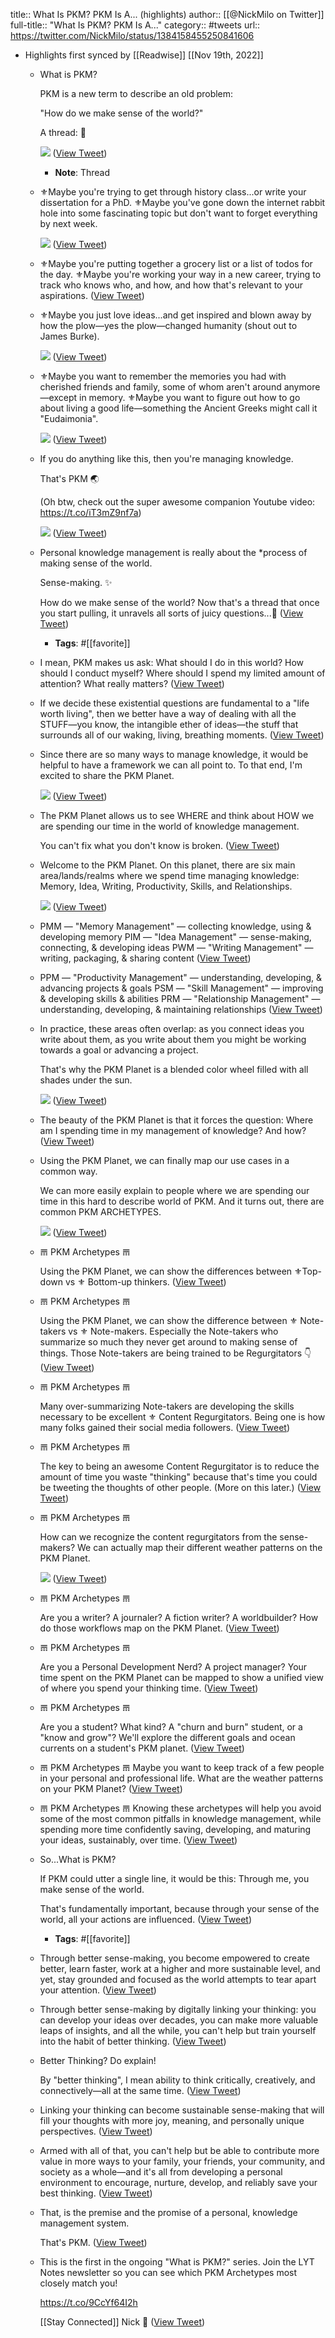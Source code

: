 title:: What Is PKM?  PKM Is A... (highlights)
author:: [[@NickMilo on Twitter]]
full-title:: "What Is PKM?  PKM Is A..."
category:: #tweets
url:: https://twitter.com/NickMilo/status/1384158455250841606

- Highlights first synced by [[Readwise]] [[Nov 19th, 2022]]
	- What is PKM? 
	  
	  PKM is a new term to describe an old problem: 
	  
	  "How do we make sense of the world?"
	  
	  A thread: 🧵 
	  
	  ![](https://pbs.twimg.com/media/EzUFLocUcAkLgfE.jpg) ([View Tweet](https://twitter.com/NickMilo/status/1384157641367191563))
		- **Note**: Thread
	- ⚜️Maybe you're trying to get through history class...or write your dissertation for a PhD.
	  ⚜️Maybe you've gone down the internet rabbit hole into some fascinating topic but don't want to forget everything by next week. 
	  
	  ![](https://pbs.twimg.com/media/EzUF8HQVEAwrowO.jpg) ([View Tweet](https://twitter.com/NickMilo/status/1384157651815190530))
	- ⚜️Maybe you're putting together a grocery list or a list of todos for the day.
	  ⚜️Maybe you're working your way in a new career, trying to track who knows who, and how, and how that's relevant to your aspirations. ([View Tweet](https://twitter.com/NickMilo/status/1384157654998654991))
	- ⚜️Maybe you just love ideas...and get inspired and blown away by how the plow—yes the plow—changed humanity (shout out to James Burke). 
	  
	  ![](https://pbs.twimg.com/media/EzUGJjDUUAQSgyp.jpg) ([View Tweet](https://twitter.com/NickMilo/status/1384157660161871872))
	- ⚜️Maybe you want to remember the memories you had with cherished friends and family, some of whom aren't around anymore—except in memory. 
	  ⚜️Maybe you want to figure out how to go about living a good life—something the Ancient Greeks might call it "Eudaimonia". 
	  
	  ![](https://pbs.twimg.com/media/EzUGin3VoAANL8o.jpg) ([View Tweet](https://twitter.com/NickMilo/status/1384157669078962187))
	- If you do anything like this, then you're managing knowledge. 
	  
	  That's PKM 🌏
	  
	  (Oh btw, check out the super awesome companion Youtube video: https://t.co/iT3mZ9nf7a) 
	  
	  ![](https://pbs.twimg.com/media/EzUGyABVEAEAEDY.jpg) ([View Tweet](https://twitter.com/NickMilo/status/1384157677215838215))
	- Personal knowledge management is really about the *process of making sense of the world.
	  
	  Sense-making. ✨
	  
	  How do we make sense of the world? Now that's a thread that once you start pulling, it unravels all sorts of juicy questions...🧶 ([View Tweet](https://twitter.com/NickMilo/status/1384157680231608325))
		- **Tags**: #[[favorite]]
	- I mean, PKM makes us ask: What should I do in this world? How should I conduct myself? Where should I spend my limited amount of attention? What really matters? ([View Tweet](https://twitter.com/NickMilo/status/1384157681540161536))
	- If we decide these existential questions are fundamental to a "life worth living", then we better have a way of dealing with all the STUFF—you know, the intangible ether of ideas—the stuff that surrounds all of our waking, living, breathing moments. ([View Tweet](https://twitter.com/NickMilo/status/1384157683184410636))
	- Since there are so many ways to manage knowledge, it would be helpful to have a framework we can all point to. To that end, I'm excited to share the PKM Planet. 
	  
	  ![](https://pbs.twimg.com/media/EzUIFwsUYAcI1Ef.jpg) ([View Tweet](https://twitter.com/NickMilo/status/1384157688540528651))
	- The PKM Planet allows us to see WHERE and think about HOW we are spending our time in the world of knowledge management.
	  
	  You can't fix what you don't know is broken. ([View Tweet](https://twitter.com/NickMilo/status/1384157690620833801))
	- Welcome to the PKM Planet. On this planet, there are six main area/lands/realms where we spend time managing knowledge: Memory, Idea, Writing, Productivity, Skills, and Relationships. 
	  
	  ![](https://pbs.twimg.com/media/EzUJFdVVcAcYPtc.jpg) ([View Tweet](https://twitter.com/NickMilo/status/1384157695918313474))
	- PMM — "Memory Management" — collecting knowledge, using & developing memory
	  PIM — "Idea Management" — sense-making, connecting, & developing ideas
	  PWM — "Writing Management" — writing, packaging, & sharing content ([View Tweet](https://twitter.com/NickMilo/status/1384157698019651585))
	- PPM — "Productivity Management" — understanding, developing, & advancing projects & goals
	  PSM — "Skill Management" — 
	  improving & developing skills & abilities
	  PRM — "Relationship Management" — understanding, developing, & maintaining relationships ([View Tweet](https://twitter.com/NickMilo/status/1384157699324084231))
	- In practice, these areas often overlap: as you connect ideas you write about them, as you write about them you might be working towards a goal or advancing a project. 
	  
	  That's why the PKM Planet is a blended color wheel filled with all shades under the sun. 
	  
	  ![](https://pbs.twimg.com/media/EzUJwl5UUAY2EJK.jpg) ([View Tweet](https://twitter.com/NickMilo/status/1384157704457838601))
	- The beauty of the PKM Planet is that it forces the question: Where am I spending time in my management of knowledge? And how? ([View Tweet](https://twitter.com/NickMilo/status/1384157706836082694))
	- Using the PKM Planet, we can finally map our use cases in a common way. 
	  
	  We can more easily explain to people where we are spending our time in this hard to describe world of PKM. 
	  And it turns out, there are common PKM ARCHETYPES. 
	  
	  ![](https://pbs.twimg.com/media/EzUKBb6UYAAwcvg.jpg) ([View Tweet](https://twitter.com/NickMilo/status/1384157712309637130))
	- 𝌎 PKM Archetypes 𝌎 
	  
	  Using the PKM Planet, we can show the differences between ⚜️Top-down vs ⚜️ Bottom-up thinkers. ([View Tweet](https://twitter.com/NickMilo/status/1384157714608050179))
	- 𝌎 PKM Archetypes 𝌎 
	  
	  Using the PKM Planet, we can show the difference between ⚜️ Note-takers vs ⚜️ Note-makers. Especially the Note-takers who summarize so much they never get around to making sense of things. Those Note-takers are being trained to be Regurgitators 👇 ([View Tweet](https://twitter.com/NickMilo/status/1384157716151619596))
	- 𝌎 PKM Archetypes 𝌎 
	  
	  Many over-summarizing Note-takers are developing the skills necessary to be excellent ⚜️ Content Regurgitators. Being one is how many folks gained their social media followers. ([View Tweet](https://twitter.com/NickMilo/status/1384157717523095557))
	- 𝌎 PKM Archetypes 𝌎 
	  
	  The key to being an awesome Content Regurgitator is to reduce the amount of time you waste "thinking" because that's time you could be tweeting the thoughts of other people. (More on this later.) ([View Tweet](https://twitter.com/NickMilo/status/1384157718840168452))
	- 𝌎 PKM Archetypes 𝌎 
	  
	  How can we recognize the content regurgitators from the sense-makers? We can actually map their different weather patterns on the PKM Planet. 
	  
	  ![](https://pbs.twimg.com/media/EzUNu0dVgAQ4vsb.jpg) ([View Tweet](https://twitter.com/NickMilo/status/1384157724720570370))
	- 𝌎 PKM Archetypes 𝌎 
	  
	  Are you a writer? A journaler? A fiction writer? A worldbuilder? How do those workflows map on the PKM Planet. ([View Tweet](https://twitter.com/NickMilo/status/1384157726947758092))
	- 𝌎 PKM Archetypes 𝌎 
	  
	  Are you a Personal Development Nerd? A project manager? Your time spent on the PKM Planet can be mapped to show a unified view of where you spend your thinking time. ([View Tweet](https://twitter.com/NickMilo/status/1384157728285683715))
	- 𝌎 PKM Archetypes 𝌎 
	  
	  Are you a student? What kind? A "churn and burn" student, or a "know and grow"? We'll explore the different goals and ocean currents on a student's PKM planet. ([View Tweet](https://twitter.com/NickMilo/status/1384157729556557827))
	- 𝌎 PKM Archetypes 𝌎 
	  Maybe you want to keep track of a few people in your personal and professional life. What are the weather patterns on your PKM Planet? ([View Tweet](https://twitter.com/NickMilo/status/1384158440038170632))
	- 𝌎 PKM Archetypes 𝌎 
	  Knowing these archetypes will help you avoid some of the most common pitfalls in knowledge management, while spending more time confidently saving, developing, and maturing your ideas, sustainably, over time. ([View Tweet](https://twitter.com/NickMilo/status/1384158441787203587))
	- So...What is PKM?
	  
	  If PKM could utter a single line, it would be this: Through me, you make sense of the world.
	  
	  That's fundamentally important, because through your sense of the world, all your actions are influenced. ([View Tweet](https://twitter.com/NickMilo/status/1384158443959767044))
		- **Tags**: #[[favorite]]
	- Through better sense-making, you become empowered to create better, learn faster, work at a higher and more sustainable level, and yet, stay grounded and focused as the world attempts to tear apart your attention. ([View Tweet](https://twitter.com/NickMilo/status/1384158445436170252))
	- Through better sense-making by digitally linking your thinking: you can develop your ideas over decades, you can make more valuable leaps of insights, and all the while, you can't help but train yourself into the habit of better thinking. ([View Tweet](https://twitter.com/NickMilo/status/1384158446870622216))
	- Better Thinking? Do explain!
	  
	  By "better thinking", I mean ability to think critically, creatively, and connectively—all at the same time. ([View Tweet](https://twitter.com/NickMilo/status/1384158448347082756))
	- Linking your thinking can become sustainable sense-making that will fill your thoughts with more joy, meaning, and personally unique perspectives. ([View Tweet](https://twitter.com/NickMilo/status/1384158449815089152))
	- Armed with all of that, you can't help but be able to contribute more value in more ways to your family, your friends, your community, and society as a whole—and it's all from developing a personal environment to encourage, nurture, develop, and reliably save your best thinking. ([View Tweet](https://twitter.com/NickMilo/status/1384158452264488973))
	- That, is the premise and the promise of a personal, knowledge management system. 
	  
	  That's PKM. ([View Tweet](https://twitter.com/NickMilo/status/1384158453761941510))
	- This is the first in the ongoing "What is PKM?" series. Join the LYT Notes newsletter so you can see which PKM Archetypes most closely match you!
	  
	  https://t.co/9CcYf64I2h
	  
	  [[Stay Connected]]
	  Nick
	  🧵 ([View Tweet](https://twitter.com/NickMilo/status/1384158455250841606))